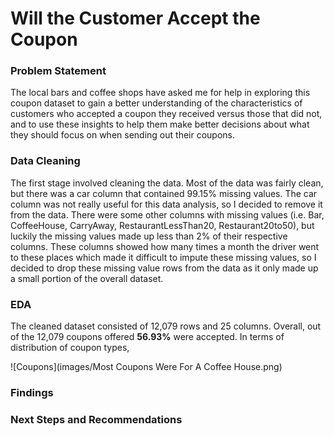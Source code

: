 # Will the Customer Accept the Coupon

### Problem Statement
The local bars and coffee shops have asked me for help in exploring this coupon dataset to gain a better understanding of the characteristics of customers who accepted a coupon they received versus those that did not, and to use these insights to help them make better decisions about what they should focus on when sending out their coupons.
### Data Cleaning
The first stage involved cleaning the data. Most of the data was fairly clean, but there was a car column that contained 99.15% missing values. The car column was not really useful for this data analysis, so I decided to remove it from the data. There were some other columns with missing values (i.e. Bar, CoffeeHouse, CarryAway, RestaurantLessThan20, Restaurant20to50), but luckily the missing values made up less than 2% of their respective columns. These columns showed how many times a month the driver went to these places which made it difficult to impute these missing values, so I decided to drop these missing value rows from the data as it only made up a small portion of the overall dataset.
### EDA
The cleaned dataset consisted of 12,079 rows and 25 columns. Overall, out of the 12,079 coupons offered **56.93%** were accepted. In terms of distribution of coupon types, 

![Coupons](images/Most Coupons Were For A Coffee House.png)
### Findings

### Next Steps and Recommendations
